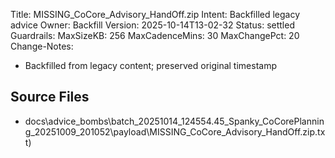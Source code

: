 Title: MISSING_CoCore_Advisory_HandOff.zip
Intent: Backfilled legacy advice
Owner: Backfill
Version: 2025-10-14T13-02-32
Status: settled
Guardrails:
  MaxSizeKB: 256
  MaxCadenceMins: 30
  MaxChangePct: 20
Change-Notes:
  - Backfilled from legacy content; preserved original timestamp

## Source Files
- docs\advice_bombs\batch_20251014_124554\.45_Spanky_CoCorePlanning_20251009_201052\payload\MISSING_CoCore_Advisory_HandOff.zip.txt)
